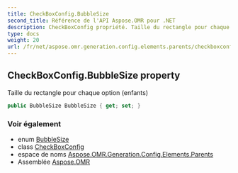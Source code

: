 ```yaml
---
title: CheckBoxConfig.BubbleSize
second_title: Référence de l'API Aspose.OMR pour .NET
description: CheckBoxConfig propriété. Taille du rectangle pour chaque option enfants
type: docs
weight: 20
url: /fr/net/aspose.omr.generation.config.elements.parents/checkboxconfig/bubblesize/
---
```

## CheckBoxConfig.BubbleSize property

Taille du rectangle pour chaque option (enfants)

```csharp
public BubbleSize BubbleSize { get; set; }
```

### Voir également

* enum [BubbleSize](../../../aspose.omr.generation/bubblesize/)
* class [CheckBoxConfig](../)
* espace de noms [Aspose.OMR.Generation.Config.Elements.Parents](../../checkboxconfig/)
* Assemblée [Aspose.OMR](../../../)


